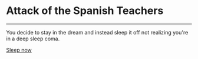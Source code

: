 # Attack of the Spanish Teachers

--------------------------------

You decide to stay in the dream and instead sleep it off not realizing you're in a deep sleep coma.

[Sleep now](../../attack.md)